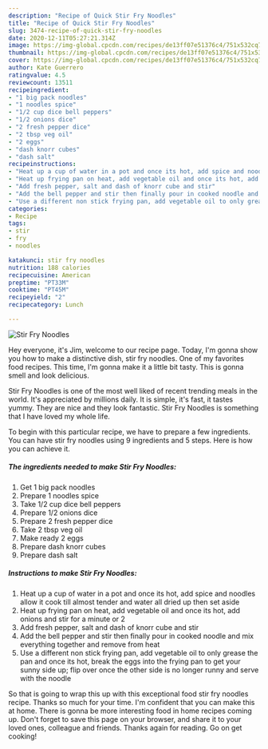 ```yaml
---
description: "Recipe of Quick Stir Fry Noodles"
title: "Recipe of Quick Stir Fry Noodles"
slug: 3474-recipe-of-quick-stir-fry-noodles
date: 2020-12-11T05:27:21.314Z
image: https://img-global.cpcdn.com/recipes/de13ff07e51376c4/751x532cq70/stir-fry-noodles-recipe-main-photo.jpg
thumbnail: https://img-global.cpcdn.com/recipes/de13ff07e51376c4/751x532cq70/stir-fry-noodles-recipe-main-photo.jpg
cover: https://img-global.cpcdn.com/recipes/de13ff07e51376c4/751x532cq70/stir-fry-noodles-recipe-main-photo.jpg
author: Kate Guerrero
ratingvalue: 4.5
reviewcount: 13511
recipeingredient:
- "1 big pack noodles"
- "1 noodles spice"
- "1/2 cup dice bell peppers"
- "1/2 onions dice"
- "2 fresh pepper dice"
- "2 tbsp veg oil"
- "2 eggs"
- "dash knorr cubes"
- "dash salt"
recipeinstructions:
- "Heat up a cup of water in a pot and once its hot, add spice and noodles allow it cook till almost tender and water all dried up then set aside"
- "Heat up frying pan on heat, add vegetable oil and once its hot, add onions and stir for a minute or 2"
- "Add fresh pepper, salt and dash of knorr cube and stir"
- "Add the bell pepper and stir then finally pour in cooked noodle and mix everything together and remove from heat"
- "Use a different non stick frying pan, add vegetable oil to only grease the pan and once its hot, break the eggs into the frying pan to get your sunny side up; flip over once the other side is no longer runny and serve with the noodle"
categories:
- Recipe
tags:
- stir
- fry
- noodles

katakunci: stir fry noodles 
nutrition: 188 calories
recipecuisine: American
preptime: "PT33M"
cooktime: "PT45M"
recipeyield: "2"
recipecategory: Lunch

---
```



![Stir Fry Noodles](https://img-global.cpcdn.com/recipes/de13ff07e51376c4/751x532cq70/stir-fry-noodles-recipe-main-photo.jpg)

Hey everyone, it's Jim, welcome to our recipe page. Today, I'm gonna show you how to make a distinctive dish, stir fry noodles. One of my favorites food recipes. This time, I'm gonna make it a little bit tasty. This is gonna smell and look delicious.

Stir Fry Noodles is one of the most well liked of recent trending meals in the world. It's appreciated by millions daily. It is simple, it's fast, it tastes yummy. They are nice and they look fantastic. Stir Fry Noodles is something that I have loved my whole life.




To begin with this particular recipe, we have to prepare a few ingredients. You can have stir fry noodles using 9 ingredients and 5 steps. Here is how you can achieve it.

<!--inarticleads1-->

##### The ingredients needed to make Stir Fry Noodles:

1. Get 1 big pack noodles
1. Prepare 1 noodles spice
1. Take 1/2 cup dice bell peppers
1. Prepare 1/2 onions dice
1. Prepare 2 fresh pepper dice
1. Take 2 tbsp veg oil
1. Make ready 2 eggs
1. Prepare dash knorr cubes
1. Prepare dash salt




<!--inarticleads2-->

##### Instructions to make Stir Fry Noodles:

1. Heat up a cup of water in a pot and once its hot, add spice and noodles allow it cook till almost tender and water all dried up then set aside
1. Heat up frying pan on heat, add vegetable oil and once its hot, add onions and stir for a minute or 2
1. Add fresh pepper, salt and dash of knorr cube and stir
1. Add the bell pepper and stir then finally pour in cooked noodle and mix everything together and remove from heat
1. Use a different non stick frying pan, add vegetable oil to only grease the pan and once its hot, break the eggs into the frying pan to get your sunny side up; flip over once the other side is no longer runny and serve with the noodle




So that is going to wrap this up with this exceptional food stir fry noodles recipe. Thanks so much for your time. I'm confident that you can make this at home. There is gonna be more interesting food in home recipes coming up. Don't forget to save this page on your browser, and share it to your loved ones, colleague and friends. Thanks again for reading. Go on get cooking!
